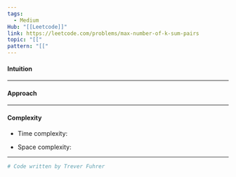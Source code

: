 ```yaml
---
tags:
  - Medium
Hub: "[[Leetcode]]"
link: https://leetcode.com/problems/max-number-of-k-sum-pairs
topic: "[["
pattern: "[["
---
```

#### Intuition
<!-- Describe your first thoughts on how to solve this problem. -->

--- 
#### Approach
<!-- Describe your approach to solving the problem. -->

--- 
#### Complexity
- Time complexity:
	<!-- Add your time complexity here, e.g. $$O(n)$$ -->

- Space complexity:
	<!-- Add your space complexity here, e.g. $$O(n)$$ -->

--- 
```python
# Code written by Trever Fuhrer

```